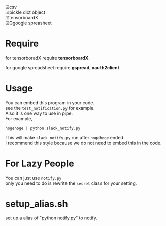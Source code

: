 ☑csv  
☑pickle dict object  
☑tensorboardX  
☑Ggoogle spreasheet  

# Require  
for tensorboradX
require **tensorboardX**.  
  
for google spreadsheet
require **gspread, oauth2client**

# Usage  
You can embed this program in your code.  
see the `test_notification.py` for example.  
Also it is one way to use in pipe.  
For example,  
```
hogehoge | python slack_notify.py
```  
This will make `slack_notify.py` run after `hogehoge` ended.  
I recommend this style because we do not need to embed this in the code.  

# For Lazy People
You can just use `notify.py`  
only you need to do is rewrite the `secret` class for your setting.  

# setup_alias.sh
set up a alias of "python notify.py" to notify.